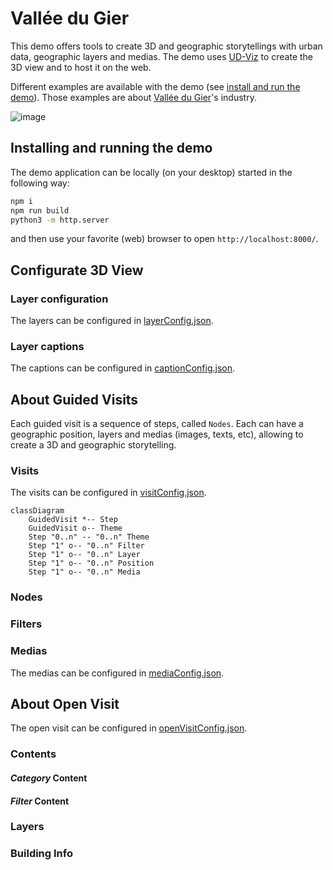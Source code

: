 # Vallée du Gier

This demo offers tools to create 3D and geographic storytellings with urban data, geographic layers and medias. The demo uses [UD-Viz](https://github.com/VCityTeam/UD-Viz) to create the 3D view and to host it on the web.

Different examples are available with the demo (see [install and run the demo](#installing-and-running-the-demo)). Those examples are about [Vallée du Gier](./assets/layers/COMMUNES_GIER_4326.geojson)'s industry.

![image](https://user-images.githubusercontent.com/32875283/234228860-e7ed0424-776d-4e3a-98b8-b97926342d60.png)

## Installing and running the demo

The demo application can be locally (on your desktop) started in the following way:

```bash
npm i
npm run build
python3 -m http.server
```

and then use your favorite (web) browser to open `http://localhost:8000/`.

## Configurate 3D View

### Layer configuration

The layers can be configured in [layerConfig.json](./assets/config/layerConfig.json).

### Layer captions

The captions can be configured in [captionConfig.json](./assets/config/captionConfig.json).

## About Guided Visits

Each guided visit is a sequence of steps, called `Nodes`. Each can have a geographic position, layers and medias (images, texts, etc), allowing to create a 3D and geographic storytelling.

### Visits

The visits can be configured in [visitConfig.json](./assets/config/visitConfig.json).

```mermaid
classDiagram
    GuidedVisit *-- Step
    GuidedVisit o-- Theme
    Step "0..n" -- "0..n" Theme
    Step "1" o-- "0..n" Filter
    Step "1" o-- "0..n" Layer
    Step "1" o-- "0..n" Position
    Step "1" o-- "0..n" Media

```

### Nodes

### Filters

### Medias

The medias can be configured in [mediaConfig.json](./assets/config/mediaConfig.json).

## About Open Visit

The open visit can be configured in [openVisitConfig.json](./assets/config/openVisitConfig.json).

### Contents

#### _Category_ Content

#### _Filter_ Content

### Layers

### Building Info
